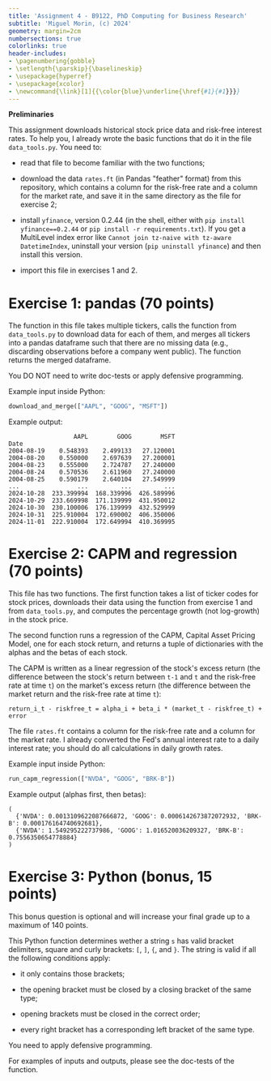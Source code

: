 ```yaml
---
title: 'Assignment 4 - B9122, PhD Computing for Business Research'
subtitle: 'Miguel Morin, (c) 2024'
geometry: margin=2cm
numbersections: true
colorlinks: true
header-includes:
- \pagenumbering{gobble}
- \setlength{\parskip}{\baselineskip}
- \usepackage{hyperref}
- \usepackage{xcolor}
- \newcommand{\link}[1]{{\color{blue}\underline{\href{#1}{#1}}}}
---
```


**Preliminaries**

This assignment downloads historical stock price data and risk-free interest rates. To help you, I already wrote the basic functions that do it in the file `data_tools.py`. You need to:

- read that file to become familiar with the two functions;

- download the data `rates.ft` (in Pandas "feather" format) from this repository, which contains a column for the risk-free rate and a column for the market rate, and save it in the same directory as the file for exercise 2;

- install `yfinance`, version 0.2.44 (in the shell, either with `pip install yfinance==0.2.44` or `pip install -r requirements.txt`). If you get a MultiLevel index error like `Cannot join tz-naive with tz-aware DatetimeIndex`, uninstall your version (`pip uninstall yfinance`) and then install this version.

- import this file in exercises 1 and 2.

# Exercise 1: pandas (70 points)

The function in this file takes multiple tickers, calls the function from `data_tools.py` to download data for each of them, and merges all tickers into a pandas dataframe such that there are no missing data (e.g., discarding observations before a company went public). The function returns the merged dataframe.

You DO NOT need to write doc-tests or apply defensive programming.

Example input inside Python:

``` python
download_and_merge(["AAPL", "GOOG", "MSFT"])
```

Example output:

```
                  AAPL        GOOG        MSFT
Date                                          
2004-08-19    0.548393    2.499133   27.120001
2004-08-20    0.550000    2.697639   27.200001
2004-08-23    0.555000    2.724787   27.240000
2004-08-24    0.570536    2.611960   27.240000
2004-08-25    0.590179    2.640104   27.549999
...                ...         ...         ...
2024-10-28  233.399994  168.339996  426.589996
2024-10-29  233.669998  171.139999  431.950012
2024-10-30  230.100006  176.139999  432.529999
2024-10-31  225.910004  172.690002  406.350006
2024-11-01  222.910004  172.649994  410.369995
```

# Exercise 2: CAPM and regression (70 points)

This file has two functions. The first function takes a list of ticker codes for stock prices, downloads their data using the function from exercise 1 and from `data_tools.py`, and computes the percentage growth (not log-growth) in the stock price.

The second function runs a regression of the CAPM, Capital Asset Pricing Model, one for each stock return, and returns a tuple of dictionaries with the alphas and the betas of each stock.

The CAPM is written as a linear regression of the stock's excess return (the difference between the stock's return between `t-1` and `t` and the risk-free rate at time `t`) on the market's excess return (the difference between the market return and the risk-free rate at time `t`):

```
return_i_t - riskfree_t = alpha_i + beta_i * (market_t - riskfree_t) + error
```

The file `rates.ft` contains a column for the risk-free rate and a column for the market rate. I already converted the Fed's annual interest rate to a daily interest rate; you should do all calculations in daily growth rates.

Example input inside Python:

``` python
run_capm_regression(["NVDA", "GOOG", "BRK-B"])
```

Example output (alphas first, then betas):

```
(
  {'NVDA': 0.0013109622087666872, 'GOOG': 0.0006142673872072932, 'BRK-B': 0.000176164740692681},
  {'NVDA': 1.549295222737986, 'GOOG': 1.016520036209327, 'BRK-B': 0.7556350654778884}
)
```

# Exercise 3: Python (bonus, 15 points)

This bonus question is optional and will increase your final grade up to a maximum of 140 points.

This Python function determines wether a string `s` has valid bracket delimiters, square and curly brackets: `[`, `]`, `{`, and `}`. The string is valid if all the following conditions apply:

- it only contains those brackets;

- the opening bracket must be closed by a closing bracket of the same type;

- opening brackets must be closed in the correct order;

- every right bracket has a corresponding left bracket of the same type.

You need to apply defensive programming.

For examples of inputs and outputs, please see the doc-tests of the function.

